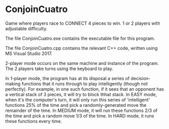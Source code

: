 # ConjoinCuatro
Game where players race to CONNECT 4 pieces to win. 1 or 2 players with adjustable difficulty.

The file ConjoinCuatro.exe contains the executable file for this program.

The file ConjoinCuatro.cpp contains the relevant C++ code, written using MS Visual Studio 2017.

2-player mode occurs on the same machine and instance of the program. The 2 players take turns using the keyboard to play.

In 1-player mode, the program has at its disposal a series of decision-making functions that it runs through to play intelligently (though not perfectly). For example, in one such function, if it sees that an opponent has a vertical stack of 3 pieces, it will try to block thhat stack. In EASY mode, when it's the computer's turn, it will only run this series of 'intelligent' functions 25% of the time and pick a randomly-generated move the remainder of the time. In MEDIUM mode, it will run these functions 2/3 of the time and pick a random move 1/3 of the time. In HARD mode, it runs these functions every time. 
